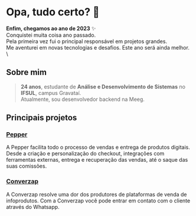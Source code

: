 # Opa, tudo certo? 👋


**Enfim, chegamos ao ano de 2023** ✨ \
Conquistei muita coisa ano passado.  \
Pela primeira vez fui o principal responsável em projetos grandes.  \
Me aventurei em novas tecnologias e desafios. Este ano será ainda melhor.  \

## Sobre mim

  > **24 anos**, estudante de **Análise e Desenvolvimento de Sistemas** no **IFSUL**, campus Gravataí.\
  > Atualmente, sou desenvolvedor backend na Meeg.
 
## Principais projetos

### [Pepper](https://pepper.com.br)
A Pepper facilita todo o processo de vendas e entrega de produtos digitais. Desde a criação e personalização do checkout, integrações com ferramentas externas, entrega e recuperação das vendas, até o saque das suas comissões.

### [Converzap](https://converzap.com)
A Converzap resolve uma dor dos produtores de plataformas de venda de infoprodutos. Com a Converzap você pode entrar em contato com o cliente através do Whatsapp.
